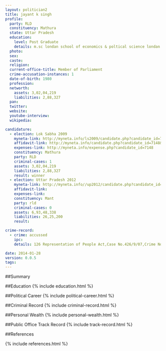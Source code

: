 ```yaml
---
layout: politician2
title: jayant k singh
profile: 
  party: RLD
  constituency: Mathura
  state: Uttar Pradesh
  education: 
    level: Post Graduate
    details: m.sc londan school of economics & poltical science londan (uk)
  photo: 
  sex: 
  caste: 
  religion: 
  current-office-title: Member of Parliament
  crime-accusation-instances: 1
  date-of-birth: 1980
  profession: 
  networth: 
    assets: 3,02,04,219
    liabilities: 2,88,327
  pan: 
  twitter: 
  website: 
  youtube-interview: 
  wikipedia: 

candidature: 
  - election: Lok Sabha 2009
    myneta-link: http://myneta.info/ls2009/candidate.php?candidate_id=7148
    affidavit-link: http://myneta.info/candidate.php?candidate_id=7148&scan=original
    expenses-link: http://myneta.info/expense.php?candidate_id=7148
    constituency: Mathura 
    party: RLD
    criminal-cases: 1
    assets: 3,02,04,219
    liabilities: 2,88,327
    result: winner 
  - election: Uttar Pradesh 2012
    myneta-link: http://myneta.info//up2012/candidate.php?candidate_id=1635
    affidavit-link: 
    expenses-link: 
    constituency: Mant 
    party: rld
    criminal-cases: 0
    assets: 6,93,48,338
    liabilities: 26,25,200
    result:  

crime-record: 
  - crime: accussed
    ipc: 
    details: 126 Representation of People Act,Case No.426/9/07,Crime No.197/2007,Civil Judge Court,Senior Division,Kairana,Muzffarnagar,Date-18/5/09 

date: 2014-01-28
version: 0.0.5
tags: 
---
```

##Summary


##Education
{% include education.html %}


##Political Career
{% include political-career.html %}


##Criminal Record
{% include criminal-record.html %}


##Personal Wealth
{% include personal-wealth.html %}


##Public Office Track Record
{% include track-record.html %}


##References


{% include references.html %}